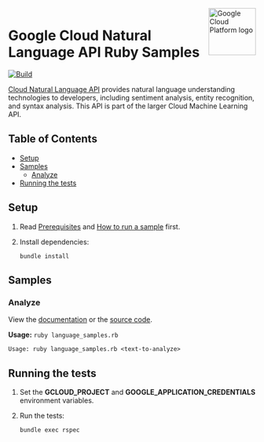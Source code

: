 <img src="https://avatars2.githubusercontent.com/u/2810941?v=3&s=96" alt="Google Cloud Platform logo" title="Google Cloud Platform" align="right" height="96" width="96"/>

# Google Cloud Natural Language API Ruby Samples

[![Build](https://storage.googleapis.com/cloud-docs-samples-badges/GoogleCloudPlatform/ruby-docs-samples/language.svg)]()

[Cloud Natural Language API](https://cloud.google.com/natural-language/docs) provides natural language understanding technologies to developers, including sentiment analysis, entity recognition, and syntax analysis. This API is part of the larger Cloud Machine Learning API.

## Table of Contents

* [Setup](#setup)
* [Samples](#samples)
  * [Analyze](#analyze)
* [Running the tests](#running-the-tests)

## Setup

1.  Read [Prerequisites][prereq] and [How to run a sample][run] first.
1.  Install dependencies:

        bundle install

[prereq]: ../README.md#prerequisities
[run]: ../README.md#how-to-run-a-sample

## Samples

### Analyze


View the [documentation][language_0_docs] or the [source code][language_0_code].

__Usage:__ `ruby language_samples.rb`

```
Usage: ruby language_samples.rb <text-to-analyze>
```

[language_0_docs]: https://cloud.google.com/natural-language/docs
[language_0_code]: language_samples.rb

## Running the tests

1.  Set the **GCLOUD_PROJECT** and **GOOGLE_APPLICATION_CREDENTIALS** environment variables.

1.  Run the tests:

        bundle exec rspec
